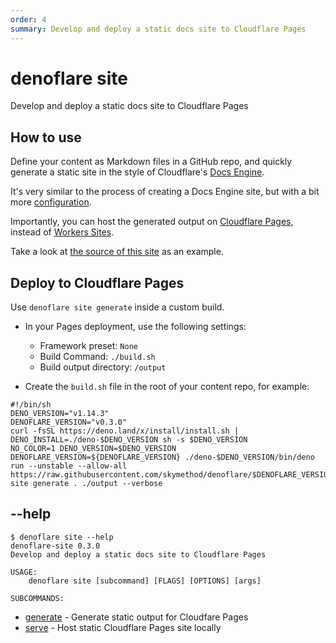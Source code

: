 ```yaml
---
order: 4
summary: Develop and deploy a static docs site to Cloudflare Pages
---
```


# denoflare site
Develop and deploy a static docs site to Cloudflare Pages

## How to use
Define your content as Markdown files in a GitHub repo, and quickly generate a static site
in the style of Cloudflare's [Docs Engine](https://developers.cloudflare.com/docs-engine/).

It's very similar to the process of creating a Docs Engine site, but with a bit more [configuration](/cli/site/configuration).

Importantly, you can host the generated output on [Cloudflare Pages](https://pages.cloudflare.com/),
instead of [Workers Sites](https://developers.cloudflare.com/workers/platform/sites).

Take a look at [the source of this site](https://github.com/skymethod/denoflare-docs/) as an example.

## Deploy to Cloudflare Pages
Use `denoflare site generate` inside a custom build.

- In your Pages deployment, use the following settings:
  - Framework preset: `None`
  - Build Command: `./build.sh`
  - Build output directory: `/output`

- Create the `build.sh` file in the root of your content repo, for example:
```
#!/bin/sh
DENO_VERSION="v1.14.3"
DENOFLARE_VERSION="v0.3.0"
curl -fsSL https://deno.land/x/install/install.sh | DENO_INSTALL=./deno-$DENO_VERSION sh -s $DENO_VERSION
NO_COLOR=1 DENO_VERSION=$DENO_VERSION DENOFLARE_VERSION=${DENOFLARE_VERSION} ./deno-$DENO_VERSION/bin/deno run --unstable --allow-all https://raw.githubusercontent.com/skymethod/denoflare/$DENOFLARE_VERSION/cli/cli.ts site generate . ./output --verbose
```

## --help
```
$ denoflare site --help
denoflare-site 0.3.0
Develop and deploy a static docs site to Cloudflare Pages

USAGE:
    denoflare site [subcommand] [FLAGS] [OPTIONS] [args]

SUBCOMMANDS:
```
 - [generate](/cli/site/generate) - Generate static output for Cloudfare Pages
 - [serve](/cli/site/serve) - Host static Cloudflare Pages site locally
